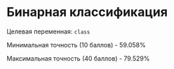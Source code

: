 # Бинарная классификация
Целевая переменная: `class`

Минимальная точность (10 баллов) - 59.058%

Максимальная точность (40 баллов) - 79.529%
        